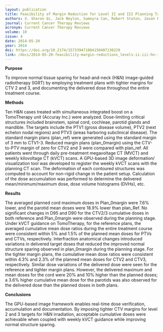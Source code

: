 ```yaml
---
layout: publication
title: Feasibility of Margin Reduction for Level II and III Planning Target Volume in Head-and-Neck Image-Guided Radiotherapy - Dosimetric Assessment via a Deformable Image Registration Framework
authors: X. Sharon Qi, Jack Neylon, Sumeyra Can, Robert Staton, Jason Pukala, Patrick Kupelian, and Anand Santhanam
journal: Current Cancer Therapy Reviews
acronym: Current Cancer Therapy Reviews
volume: 10
issue: 4
date: 2014-05-20
year: 2014
doi: https://doi.org/10.2174/157339471004150407130229
link: /docs/2014-05-20-feasibility-margin-reductions_levels-ii-iii-hn-igrt-via-dir.pdf
---
```

**Purpose**

To improve normal tissue sparing for head-and-neck (H&N) image-guided radiotherapy (IGRT) by employing treatment plans with tighter margins for CTV 2 and 3, and documenting the delivered dose throughout the entire treatment course. 

**Methods**

Ten H&N cases treated with simultaneous integrated boost on a TomoTherapy unit (Accuray Inc.) were analyzed. Dose-limiting critical structures included brainstem, spinal cord, cochleae, parotid glands and mandible. The targets include the PTV1 (gross disease volume), PTV2 (next echelon nodal regions) and PTV3 (areas harboring subclinical disease). The standard margin plans (plan_ref) were generated using the standard margin of 3 mm to CTV1-3. Reduced margin plans (plan_0margin) using the CTV-to-PTV margin of zero for CTV2 and 3 were compared with plan_ref. All patients went through daily pre-treatment megavoltage CT (MVCT) and weekly kilovoltage CT (kVCT) scans. A GPU-based 3D image deformation/ visualization tool was developed to register the weekly kVCT scans with the planning CT scan. The deformation of each contoured structures was computed to account for non-rigid change in the patient setup. Calculation of the dose accumulation was performed to determine the delivered mean/minimum/maximum dose, dose volume histograms (DVHs), etc. 

**Results**

The averaged planned cord maximum doses in Plan_0margin were 7.6% lower, and the parotid mean doses were 18.9% lower than plan_Ref. No significant changes in D95 and D90 for the CTV2/3 cumulative doses in both reference and Plan_0margin were observed during the planning stage. Under kVCT guidance on TomoTherapy, for the reference plans, the averaged cumulative mean dose ratios during the entire treatment course were consistent within 5% and 1.5% of the planned mean doses for PTVs and CTVs, respectively. Interfraction anatomical changes introduced variations in delivered target doses that reduced the improved normal structure sparing observed in plan_0margin during the planning stage. For the tighter margin plans, the cumulative mean dose ratios were consistent within 4.3% and 2.3% of the planned mean doses for CTV2 and CTV3, respectively. Similar dose variations of the delivered dose were seen for the reference and tighter margin plans. However, the delivered maximum and mean doses for the cord were 20% and 10% higher than the planned doses; a 3.6% higher cumulative mean dose for the parotids was also observed for the delivered dose than the planned doses in both plans.

**Conclusions**

The GPU-based image framework enables real-time dose verification, accumulation and documentation. By imposing tighter CTV margins for level 2 and 3 targets for H&N irradiation, acceptable cumulative doses were achievable when coupled with weekly kVCT guidance while improving normal structure sparing. 
